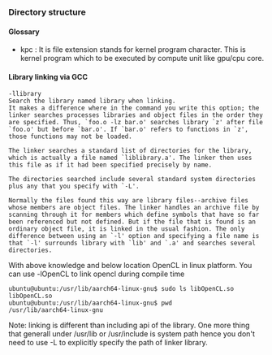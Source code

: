 ### Directory structure

#### Glossary
 - kpc : It is file extension stands for kernel program character. This is kernel program which to be executed by compute
 	unit like gpu/cpu core. 
 
#### Library linking via GCC
 
 ```
 -llibrary
Search the library named library when linking.
It makes a difference where in the command you write this option; the linker searches processes libraries and object files in the order they are specified. Thus, `foo.o -lz bar.o' searches library `z' after file `foo.o' but before `bar.o'. If `bar.o' refers to functions in `z', those functions may not be loaded.

The linker searches a standard list of directories for the library, which is actually a file named `liblibrary.a'. The linker then uses this file as if it had been specified precisely by name.

The directories searched include several standard system directories plus any that you specify with `-L'.

Normally the files found this way are library files--archive files whose members are object files. The linker handles an archive file by scanning through it for members which define symbols that have so far been referenced but not defined. But if the file that is found is an ordinary object file, it is linked in the usual fashion. The only difference between using an `-l' option and specifying a file name is that `-l' surrounds library with `lib' and `.a' and searches several directories.
 ```
 
 With above knowledge and below location OpenCL in linux platform. You can use -lOpenCL to link opencl during compile time
 ```
 ubuntu@ubuntu:/usr/lib/aarch64-linux-gnu$ sudo ls libOpenCL.so 
libOpenCL.so
ubuntu@ubuntu:/usr/lib/aarch64-linux-gnu$ pwd
/usr/lib/aarch64-linux-gnu
 ```
 
Note: linking is different than including api of the library. One more thing that generall under /usr/lib or /usr/include is system
path hence you don't need to use -L to explicitly specify the path of linker library. 